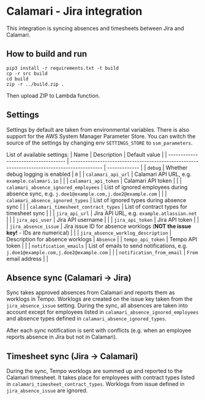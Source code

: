 # Calamari - Jira integration
This integration is syncing absences and timesheets between Jira and Calamari.

## How to build and run
```
pip3 install -r requirements.txt -t build
cp -r src build
cd build
zip -r ../build.zip .
```
Then upload ZIP to Lambda function.

## Settings
Settings by default are taken from environmental variables. There is also support for the AWS System Manager Parameter Store. You can switch the source of the settings by changing env `SETTINGS_STORE` to `ssm_parameters`.

List of available settings:
| Name                                 | Description                                                                                 | Default value |
| ------------------------------------ | ------------------------------------------------------------------------------------------- | ------------- |
| `debug`                              | Whether debug logging is enabled                                                            | `0`           |
| `calamari_api_url`                   | Calamari API URL, e.g. `example.calamari.io`                                                |               |
| `calamari_api_token`                 | Calamari API token                                                                          |               |
| `calamari_absence_ignored_employees` | List of ignored employees during absence sync, e.g. `j.doe1@example.com,j.doe2@example.com` |               |
| `calamari_absence_ignored_types`     | List of ignored types during absence sync                                                   |               |
| `calamari_timesheet_contract_types`  | List of contract types for timesheet sync                                                   |               |
| `jira_api_url`                       | Jira API URL, e.g. `example.atlassian.net`                                                  |               |
| `jira_api_user`                      | Jira API username                                                                           |               |
| `jira_api_token`                     | Jira API token                                                                              |               |
| `jira_absence_issue`                 | Jira issue ID for absence worklogs (**NOT the issue key!** - IDs are numerical)             |               |
| `jira_absence_worklog_description`   | Description for absence worklogs                                                            | `Absence`     |
| `tempo_api_token`                    | Tempo API token                                                                             |               |
| `notification_emails`                | List of emails to send notifications, e.g. `j.doe1@example.com,j.doe2@example.com`          |               |
| `notification_from_email`            | `From` email address                                                                        |               |


## Absence sync (Calamari -> Jira)
Sync takes approved absences from Calamari and reports them as worklogs in Tempo. Worklogs are created on the issue key taken from the `jira_absence_issue` setting. During the sync, all absences are taken into account except for employees listed in `calamari_absence_ignored_employees` and absence types defined in `calamari_absence_ignored_types`.

After each sync notification is sent with conflicts (e.g. when an employee reports absence in Jira but not in Calamari).

## Timesheet sync (Jira -> Calamari)
During the sync, Tempo worklogs are summed up and reported to the Calamari timesheet. It takes place for employees with contract types listed in `calamari_timesheet_contract_types`. Worklogs from issue defined in `jira_absence_issue` are ignored.
